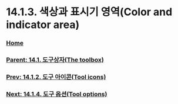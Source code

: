 # 14.1.3. 색상과 표시기 영역(Color and indicator area)

### [Home](./00-home.md)
### [Parent: 14.1. 도구상자(The toolbox)](./14-01-00-the-toolbox.md)
### [Prev: 14.1.2. 도구 아이콘(Tool icons)](./14-01-02-tool-icons.md)
### [Next: 14.1.4. 도구 옵션(Tool options)](./14-01-04-00-tool-options.md)
